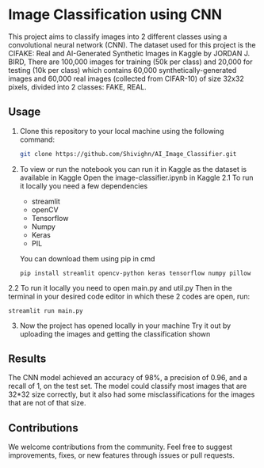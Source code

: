 # Image Classification using CNN

This project aims to classify images into 2 different classes using a convolutional neural network (CNN). The dataset used for this project is the CIFAKE: Real and AI-Generated Synthetic Images in Kaggle by JORDAN J. BIRD, There are 100,000 images for training (50k per class) and 20,000 for testing (10k per class) which contains 60,000 synthetically-generated images and 60,000 real images (collected from CIFAR-10) of size 32x32 pixels, divided into 2 classes: FAKE, REAL.

## Usage
1. Clone this repository to your local machine using the following command:
   ```bash
   git clone https://github.com/Shivighn/AI_Image_Classifier.git
   ```
1. To view or run the notebook you can run it in Kaggle as the dataset is available in Kaggle
  Open the image-classifier.ipynb in Kaggle 
2.1 To run it locally you need a few dependencies
   - streamlit
   - openCV
   - Tensorflow
   - Numpy
   - Keras
   - PIL

    You can download them using pip in cmd
   ```
   pip install streamlit opencv-python keras tensorflow numpy pillow
   ```
   
2.2 To run it locally you need to open main.py and util.py
   Then in the terminal in your desired code editor in which these 2 codes are open, run:
   ```
   streamlit run main.py
   ```
3. Now the project has opened locally in your machine
   Try it out by uploading the images and getting the classification shown 

## Results
The CNN model achieved an accuracy of 98%, a precision of 0.96, and a recall of 1, on the test set. The model could classify most images that are 32*32 size correctly, but it also had some misclassifications for the images that are not of that size.

## Contributions
We welcome contributions from the community. Feel free to suggest improvements, fixes, or new features through issues or pull requests.
